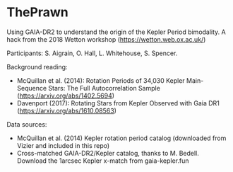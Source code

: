# ThePrawn

Using GAIA-DR2 to understand the origin of the Kepler Period bimodality. A hack from the 2018 Wetton workshop (https://wetton.web.ox.ac.uk/)

Participants: S. Aigrain, O. Hall, L. Whitehouse, S. Spencer.

Background reading:
- McQuillan et al. (2014): Rotation Periods of 34,030 Kepler Main-Sequence Stars: The Full Autocorrelation Sample (https://arxiv.org/abs/1402.5694)
- Davenport (2017): Rotating Stars from Kepler Observed with Gaia DR1 (https://arxiv.org/abs/1610.08563)

Data sources:
- McQuillan et al. (2014) Kepler rotation period catalog (downloaded from Vizier and included in this repo)
- Cross-matched GAIA-DR2/Kepler catalog, thanks to M. Bedell. Download the 1arcsec Kepler x-match from gaia-kepler.fun
